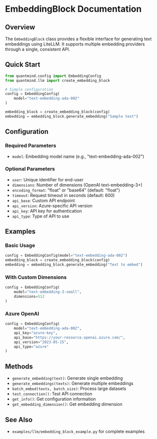 # EmbeddingBlock Documentation

## Overview

The `EmbeddingBlock` class provides a flexible interface for generating text embeddings using LiteLLM. It supports multiple embedding providers through a single, consistent API.

## Quick Start

```python
from quantmind.config import EmbeddingConfig
from quantmind.llm import create_embedding_block

# Simple configuration
config = EmbeddingConfig(
    model="text-embedding-ada-002"
)

embedding_block = create_embedding_block(config)
embedding = embedding_block.generate_embedding("Sample text")
```

## Configuration

### Required Parameters
- `model`: Embedding model name (e.g., "text-embedding-ada-002")

### Optional Parameters
- `user`: Unique identifier for end-user
- `dimensions`: Number of dimensions (OpenAI text-embedding-3+)
- `encoding_format`: "float" or "base64" (default: "float")
- `timeout`: Request timeout in seconds (default: 600)
- `api_base`: Custom API endpoint
- `api_version`: Azure-specific API version
- `api_key`: API key for authentication
- `api_type`: Type of API to use

## Examples

### Basic Usage
```python
config = EmbeddingConfig(model="text-embedding-ada-002")
embedding_block = create_embedding_block(config)
embedding = embedding_block.generate_embedding("Text to embed")
```

### With Custom Dimensions
```python
config = EmbeddingConfig(
    model="text-embedding-3-small",
    dimensions=512
)
```

### Azure OpenAI
```python
config = EmbeddingConfig(
    model="text-embedding-ada-002",
    api_key="azure-key",
    api_base="https://your-resource.openai.azure.com/",
    api_version="2023-05-15",
    api_type="azure"
)
```

## Methods

- `generate_embedding(text)`: Generate single embedding
- `generate_embeddings(texts)`: Generate multiple embeddings
- `batch_embed(texts, batch_size)`: Process large datasets
- `test_connection()`: Test API connection
- `get_info()`: Get configuration information
- `get_embedding_dimension()`: Get embedding dimension

## See Also

- `examples/llm/embedding_block_example.py` for complete examples
